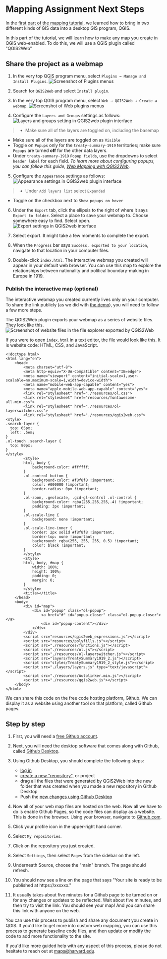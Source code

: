 # Mapping Assignment Next Steps 

In the [first part of the mapping tutorial](https://harvardmapcollection.github.io/classes/gened1140/fall-2022/assignment/), we learned how to bring in two different kinds of GIS data into a desktop GIS program, QGIS. 

In this part of the tutorial, we will learn how to make any map you create in QGIS web-enabled. To do this, we will use a QGIS plugin called "QGIS2Web"

## Share the project as a webmap

1. In the very top QGIS program menu, select `Plugins → Manage and Install Plugins`. 
![Screenshot of Plugins menus](media/19.png)

2. Search for `QGIS2Web` and select `Install plugin`.

3. In the very top QGIS program menu, select `Web → QGIS2Web → Create a webmap`. 
![Screenshot of Web plugins menus](media/20.png)

4. Configure the `Layers and Groups` settings as follows:
![Layers and groups setting in QGIS2web plugin interface](media/21.png)
> - Make sure all of the layers are toggled on, including the basemap
- Make sure all of the layers are toggled on as `Visible`
- Toggle on `Popups` only for the `treaty-summary-1919` territories; make sure `Popups` are turned **off** for the other data layers. 
- Under `treaty-summary-1919` `Popup fields`, use the dropdowns to select `header label` for each field. 
*To learn more about configuring popups, you can follow this guide, [Web Mapping with QGIS2Web](http://www.qgistutorials.com/en/docs/web_mapping_with_qgis2web.html).*

5. Configure the `Appearance` settings as follows:
![Appearance settings in QGIS2web plugin interface](media/22.png)
> - Under `Add layers list` select `Expanded`
- Toggle on the checkbox next to `Show popups on hover`

6. Under the `Export` tab, click the ellipsis to the right of where it says `Export to folder`. Select a place to save your webmap to. Choose somewhere easy to find. Select open.
![Export settings in QGIS2web interface](media/23.png)


7. Select export. It might take a few moments to complete the export. 

8. When the `Progress` bar says `Success, exported to your location`, navigate to that location in your computer files. 

9. Double-click `index.html`. The interactive webmap you created will appear in your default web browser. You can use this map to explore the relationships between nationality and political boundary-making in Europe in 1919.



### Publish the interactive map (optional)

The interactive webmap you created currently lives only on your computer. To share the link publicly (as we did with [the demo](https://harvardmapcollection.github.io/classes/gened1140/fall-2022/assignment/demo/completed-map/)), you will need to follow a few more steps. 

The QGIS2Web plugin exports your webmap as a series of website files. They look like this.
![Screenshot of website files in the file explorer exported by QGIS2Web](media/1.png)

If you were to open `index.html` in a text editor, the file would look like this. It is website code: HTML, CSS, and JavaScript.
```
<!doctype html>
<html lang="en">
    <head>
        <meta charset="utf-8">
        <meta http-equiv="X-UA-Compatible" content="IE=edge">
        <meta name="viewport" content="initial-scale=1,user-scalable=no,maximum-scale=1,width=device-width">
        <meta name="mobile-web-app-capable" content="yes">
        <meta name="apple-mobile-web-app-capable" content="yes">
        <link rel="stylesheet" href="./resources/ol.css">
        <link rel="stylesheet" href="resources/fontawesome-all.min.css">
        <link rel="stylesheet" href="./resources/ol-layerswitcher.css">
        <link rel="stylesheet" href="./resources/qgis2web.css">
<style>
.search-layer {
  top: 65px;
  left: .5em;
}
.ol-touch .search-layer {
  top: 80px;
}
</style>
        <style>
        html, body {
            background-color: #ffffff;
        }
        .ol-control button {
            background-color: #f8f8f8 !important;
            color: #000000 !important;
            border-radius: 0px !important;
        }
        .ol-zoom, .geolocate, .gcd-gl-control .ol-control {
            background-color: rgba(255,255,255,.4) !important;
            padding: 3px !important;
        }
        .ol-scale-line {
            background: none !important;
        }
        .ol-scale-line-inner {
            border: 2px solid #f8f8f8 !important;
            border-top: none !important;
            background: rgba(255, 255, 255, 0.5) !important;
            color: black !important;
        }
        </style>
        <style>
        html, body, #map {
            width: 100%;
            height: 100%;
            padding: 0;
            margin: 0;
        }
        </style>
        <title></title>
    </head>
    <body>
        <div id="map">
            <div id="popup" class="ol-popup">
                <a href="#" id="popup-closer" class="ol-popup-closer"></a>
                <div id="popup-content"></div>
            </div>
        </div>
        <script src="resources/qgis2web_expressions.js"></script>
        <script src="resources/polyfills.js"></script>
        <script src="./resources/functions.js"></script>
        <script src="./resources/ol.js"></script>
        <script src="./resources/ol-layerswitcher.js"></script>
        <script src="layers/TreatySummary1919_2.js"></script>
        <script src="styles/TreatySummary1919_2_style.js"></script>
        <script src="./layers/layers.js" type="text/javascript"></script> 
        <script src="./resources/Autolinker.min.js"></script>
        <script src="./resources/qgis2web.js"></script>
    </body>
</html>
```

We can share this code on the free code hosting platform, Github. We can display it as a website using another tool on that platform, called Github pages.

## Step by step

1. First, you will need a [free Github account](https://github.com/join). 

2. Next, you will need the desktop software that comes along with Github, called [Github Desktop](https://desktop.github.com/).

3. Using Github Desktop, you should complete the following steps:
    - [log in](https://docs.github.com/en/desktop/installing-and-configuring-github-desktop/installing-and-authenticating-to-github-desktop/authenticating-to-github)
    - [create a new "repository"](https://docs.github.com/en/desktop/installing-and-configuring-github-desktop/overview/creating-your-first-repository-using-github-desktop), or project
    - drag all the files that were generated by QGIS2Web into the new folder that was created when you made a new repository in Github Desktop
    - Push the [new changes using Github Desktop](https://docs.github.com/en/desktop/contributing-and-collaborating-using-github-desktop/making-changes-in-a-branch/pushing-changes-to-github)

4. Now all of your web map files are hosted on the web. Now all we have to do is enable Github Pages, so the code files can display as a website. This is done in the browser. Using your browser, navigate to [Github.com](https://github.com/).

5. Click your profile icon in the upper-right hand corner. 

6. Select `My repositories`.

7. Click on the repository you just created.

8. Select `Settings`, then select `Pages` from the sidebar on the left. 

9. Underneath Source, choose the "main" branch. The page should refresh.

10. You should now see a line on the page that says "Your site is ready to be published at https://xxxxxx."

11. It usually takes about five minutes for a Github page to be turned on or for any changes or updates to be reflected. Wait about five minutes, and then try to visit the link. You should see your map! And you can share this link with anyone on the web. 

You can use this process to publish and share any document you create in QGIS. If you'd like to get more into custom web mapping, you can use this process to generate baseline code files, and then update or modify the code to add more functionality to the site. 

If you'd like more guided help with any aspect of this process, please do not hesitate to reach out at [maps@harvard.edu](mailto:maps@harvard.edu).
